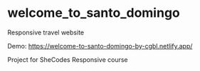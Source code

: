 # welcome_to_santo_domingo

 Responsive travel website

 Demo: https://welcome-to-santo-domingo-by-cgbl.netlify.app/

 Project for SheCodes Responsive course
